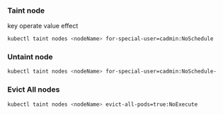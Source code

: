 ### Taint node
key operate value effect
```sh
kubectl taint nodes <nodeName> for-special-user=cadmin:NoSchedule
```

### Untaint node

```sh
kubectl taint nodes <nodeName> for-special-user=cadmin:NoSchedule-
```

### Evict All nodes
```bash
kubectl taint nodes <nodeName> evict-all-pods=true:NoExecute
```